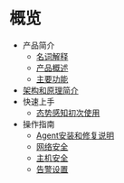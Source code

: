 # 概览

* 产品简介
    * [名词解释](/usa/concepts/name) 
    * [产品概述](/usa/concepts/overview)
    * [主要功能](/usa/concepts/function)
* [架构和原理简介](/usa/architecture)
* 快速上手
    * [态势感知初次使用](/usa/procedure/ipblock) 
* 操作指南
    * [Agent安装和修复说明](/usa/operation/agent)
    * [网络安全](/usa/operation/netsec)
    * [主机安全](/usa/operation/hostsec)
    * [告警设置](/usa/operation/alert)

   
    
   
   
    
        


